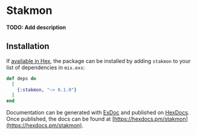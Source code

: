 # Stakmon

**TODO: Add description**

## Installation

If [available in Hex](https://hex.pm/docs/publish), the package can be installed
by adding `stakmon` to your list of dependencies in `mix.exs`:

```elixir
def deps do
  [
    {:stakmon, "~> 0.1.0"}
  ]
end
```

Documentation can be generated with [ExDoc](https://github.com/elixir-lang/ex_doc)
and published on [HexDocs](https://hexdocs.pm). Once published, the docs can
be found at [https://hexdocs.pm/stakmon](https://hexdocs.pm/stakmon).


